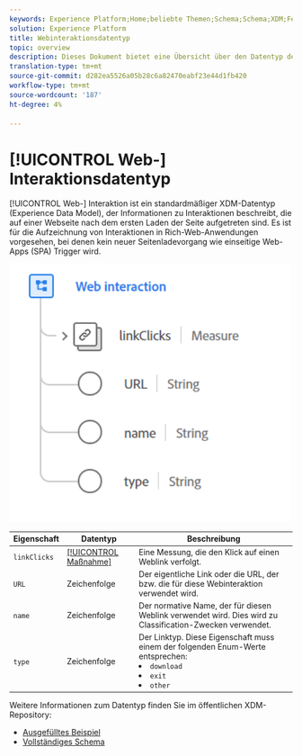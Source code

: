 ```yaml
---
keywords: Experience Platform;Home;beliebte Themen;Schema;Schema;XDM;Felder;Schemas;Schemas;Webinteraktion;Datentyp;Datentyp; Datentyp;
solution: Experience Platform
title: Webinteraktionsdatentyp
topic: overview
description: Dieses Dokument bietet eine Übersicht über den Datentyp des Experience Data Model (XDM) für Webinteraktion.
translation-type: tm+mt
source-git-commit: d282ea5526a05b28c6a82470eabf23e44d1fb420
workflow-type: tm+mt
source-wordcount: '187'
ht-degree: 4%

---
```



# [!UICONTROL Web-] Interaktionsdatentyp

[!UICONTROL Web-] Interaktion ist ein standardmäßiger XDM-Datentyp (Experience Data Model), der Informationen zu Interaktionen beschreibt, die auf einer Webseite nach dem ersten Laden der Seite aufgetreten sind. Es ist für die Aufzeichnung von Interaktionen in Rich-Web-Anwendungen vorgesehen, bei denen kein neuer Seitenladevorgang wie einseitige Web-Apps (SPA) Trigger wird.

<img src="../images/data-types/web-interaction.PNG" width="500" /><br />

| Eigenschaft | Datentyp | Beschreibung |
| --- | --- | --- |
| `linkClicks` | [[!UICONTROL Maßnahme]](./measure.md) | Eine Messung, die den Klick auf einen Weblink verfolgt. |
| `URL` | Zeichenfolge | Der eigentliche Link oder die URL, der bzw. die für diese Webinteraktion verwendet wird. |
| `name` | Zeichenfolge | Der normative Name, der für diesen Weblink verwendet wird. Dies wird zu Classification-Zwecken verwendet. |
| `type` | Zeichenfolge | Der Linktyp. Diese Eigenschaft muss einem der folgenden Enum-Werte entsprechen: <li> `download` </li> <li> `exit` </li> <li> `other` </li> |

Weitere Informationen zum Datentyp finden Sie im öffentlichen XDM-Repository:

* [Ausgefülltes Beispiel](https://github.com/adobe/xdm/blob/master/components/datatypes/web/webinteraction.example.1.json)
* [Vollständiges Schema](https://github.com/adobe/xdm/blob/master/components/datatypes/web/webinteraction.schema.json)
